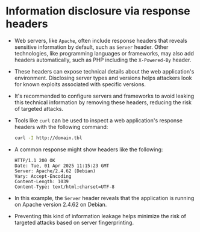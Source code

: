 # Information disclosure via response headers

* Web servers, like `Apache`, often include response headers that reveals sensitive information by default, such as `Server` header. Other technologies, like programming languages or frameworks, may also add headers automatically, such as PHP including the `X-Powered-By` header.
* These headers can expose technical details about the web application's environment. Disclosing server types and versions helps attackers look for known exploits associated with specific versions.
* It's recommended to configure servers and frameworks to avoid leaking this technical information by removing these headers, reducing the risk of targeted attacks.
* Tools like `curl` can be used to inspect a web application's response headers with the following command:

  ```bash
  curl -I http://domain.tbl
  ```

* A common response might show headers like the following:

  ```http
  HTTP/1.1 200 OK
  Date: Tue, 01 Apr 2025 11:15:23 GMT
  Server: Apache/2.4.62 (Debian)
  Vary: Accept-Encoding
  Content-Length: 1039
  Content-Type: text/html;charset=UTF-8
  ```

* In this example, the `Server` header reveals that the application is running on Apache version 2.4.62 on Debian.
* Preventing this kind of information leakage helps minimize the risk of targeted attacks based on server fingerprinting.
